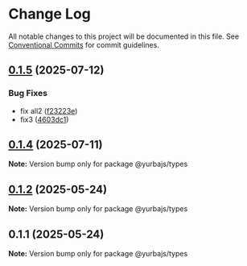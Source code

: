# Change Log

All notable changes to this project will be documented in this file.
See [Conventional Commits](https://conventionalcommits.org) for commit guidelines.

## [0.1.5](https://github.com/rastgame/yurba.js/compare/@yurbajs/types@0.1.4...@yurbajs/types@0.1.5) (2025-07-12)


### Bug Fixes

* fix all2 ([f23223e](https://github.com/rastgame/yurba.js/commit/f23223e61842ace5eabe156cf766465d3d0a110c))
* fix3 ([4603dc1](https://github.com/rastgame/yurba.js/commit/4603dc11d4184d4106c67c3eb336a19b9aea5a21))





## [0.1.4](https://github.com/rastgame/yurba.js/compare/@yurbajs/types@0.1.2...@yurbajs/types@0.1.4) (2025-07-11)

**Note:** Version bump only for package @yurbajs/types





## [0.1.2](https://github.com/rastgame/yurba.js/compare/@yurbajs/types@0.1.1...@yurbajs/types@0.1.2) (2025-05-24)

**Note:** Version bump only for package @yurbajs/types





## 0.1.1 (2025-05-24)

**Note:** Version bump only for package @yurbajs/types
